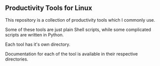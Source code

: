 ## Productivity Tools for Linux

This repository is a collection of productivity tools which I commonly use.  

Some of these tools are just plain Shell scripts, while some complicated scripts are written in Python.

Each tool has it's own directory. 

Documentation for each of the tool is available in their respective directories.



